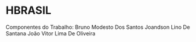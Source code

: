 # HBRASIL
Componentes do Trabalho:
Bruno Modesto Dos Santos
Joandson Lino De Santana
João Vitor Lima De Oliveira